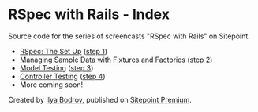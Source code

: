 # RSpec with Rails - Index

Source code for the series of screencasts "RSpec with Rails" on Sitepoint.

* [RSpec: The Set Up](https://www.sitepoint.com/premium/screencasts/rspec-the-set-up) ([step 1](https://github.com/learnable-content/RSpec-collection/tree/the_setup))
* [Managing Sample Data with Fixtures and Factories](https://www.sitepoint.com/premium/screencasts/managing-sample-data-with-fixtures-and-factories) ([step 2](https://github.com/learnable-content/RSpec-collection/tree/fixtures_and_factories))
* [Model Testing](https://www.sitepoint.com/premium/screencasts/model-testing-with-rspec) ([step 3](https://github.com/learnable-content/RSpec-collection/tree/model_testing))
* [Controller Testing](https://www.sitepoint.com/premium/screencasts/controller-testing) ([step 4](https://github.com/learnable-content/RSpec-collection/tree/controller_testing))
* More coming soon!

Created by [Ilya Bodrov](http://radiant-wind.com), published on [Sitepoint Premium](https://www.sitepoint.com/premium).

